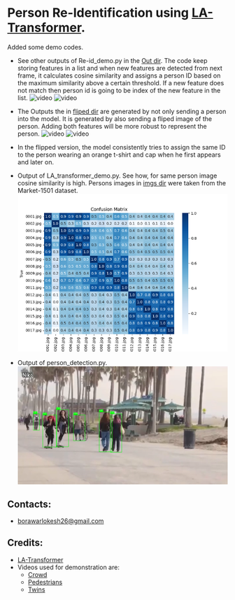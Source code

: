 # Person Re-Identification using [LA-Transformer](https://github.com/SiddhantKapil/LA-Transformer.git).

Added some demo codes.

- See other outputs of Re-id_demo.py in the [Out dir](Video/Out). The code keep storing features in a list and when new features are detected from next frame, it calculates cosine similarity and assigns a person ID based on the maximum similarity above a certain threshold. If a new feature does not match then person id is going to be index of the new feature in the list.
![video](Video/Out/twin1.gif)
![video](Video/Out/twin2.gif)
- The Outputs the in [fliped dir](Video/Out/fliped) are generated by not only sending a person into the model. It is generated by also sending a fliped image of the person. Adding both features will be more robust to represent the person.
![video](Video/Out/fliped/twin1.gif)
![video](Video/Out/fliped/twin2.gif)
- In the flipped version, the model consistently tries to assign the same ID to the person wearing an orange t-shirt and cap when he first appears and later on.

- Output of LA_transformer_demo.py. See how, for same person image cosine similarity is high. Persons images in [imgs dir](Persons_imgs/Imgs) were taken from the Market-1501 dataset.
![cs](Persons_imgs/confusion_matrix.png)

- Output of person_detection.py.
![dt](Detection/output.png)


## Contacts:
- borawarlokesh26@gmail.com


## Credits:

- [LA-Transformer](https://github.com/SiddhantKapil/LA-Transformer.git)
- Videos used for demonstration are:
  - [Crowd](https://www.youtube.com/watch?v=WvhYuDvH17I)
  - [Pedestrians](https://www.youtube.com/watch?v=vixFxgDODs0)
  - [Twins](https://www.youtube.com/watch?v=3f8tTUfvpG8)

